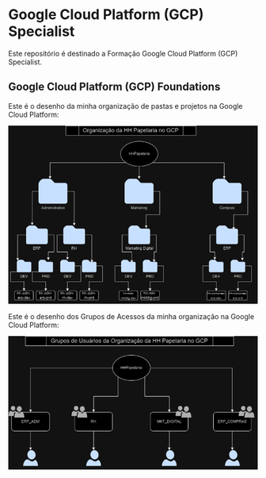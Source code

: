 # Google Cloud Platform (GCP) Specialist

Este repositório é destinado a Formação Google Cloud Platform (GCP) Specialist.

## Google Cloud Platform (GCP) Foundations

Este é o desenho da minha organização de pastas e projetos na Google Cloud Platform:

![Desenho da organização de pastas e projetos no GCP](https://github.com/stefaneSI/formacao-gcp-specialist/blob/main/images/desenho_organizacao-organizacao.png)

Este é o desenho dos Grupos de Acessos da minha organização na Google Cloud Platform:

![Desenho dos grupos de acesso no GCP](https://github.com/stefaneSI/formacao-gcp-specialist/blob/main/images/desenho_organizacao-organizacao_grupos.png)
